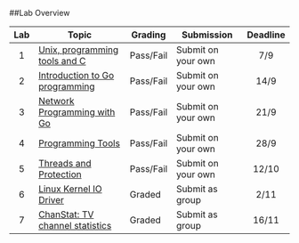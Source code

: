 ##Lab Overview

| Lab | Topic                                                                          | Grading   | Submission         | Deadline | 
|:---:|--------------------------------------------------------------------------------|-----------|--------------------|:-----:|
| 1   | [Unix, programming tools and C](https://github.com/uis-dat320-fall2014/lab1)   | Pass/Fail | Submit on your own | 7/9   |
| 2   | [Introduction to Go programming](https://github.com/uis-dat320-fall2014/labs/tree/master/lab2)  | Pass/Fail | Submit on your own | 14/9  |
| 3   | [Network Programming with Go](https://github.com/uis-dat320-fall2014/labs/tree/master/lab3)     | Pass/Fail | Submit on your own | 21/9  |
| 4   | [Programming Tools](https://github.com/uis-dat320-fall2014/labs/tree/master/lab4)          | Pass/Fail | Submit on your own | 28/9  |
| 5   | [Threads and Protection](https://github.com/uis-dat320-fall2014/labs/tree/master/lab5)               | Pass/Fail | Submit on your own | 12/10  |
| 6   | [Linux Kernel IO Driver](https://github.com/uis-dat320-fall2014/labs/tree/master/lab6)          | Graded    | Submit as group    |  2/11 |
| 7   | [ChanStat: TV channel statistics](https://github.com/uis-dat320-fall2014/labs/tree/master/lab7) | Graded    | Submit as group    | 16/11 |
